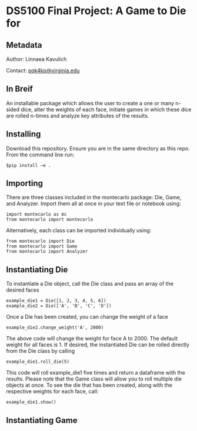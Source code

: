 # DS5100 Final Project: A Game to Die for
## Metadata
Author: Linnaea Kavulich

Contact: pqk4kp@virginia.edu

## In Breif
An installable package which allows the user to create a one or many n-sided dice, alter the weights of each face, initiate games in which these dice are rolled n-times and analyze key attributes of the results.

## Installing
Download this repository. Ensure you are in the same directory as this repo. From the command line run:

```
$pip install –e .
```

## Importing
There are three classes included in the montecarlo package: Die, Game, and Analyzer. Import them all at once in your text file or notebook using:

```
import montecarlo as mc
from montecarlo import montecarlo
```

Alternatively, each class can be imported individually using:


```
from montecarlo import Die
from montecarlo import Game
from montecarlo import Analyzer
```

## Instantiating Die
To instantiate a Die object, call the Die class and pass an array of the desired faces

```
example_die1 = Die([1, 2, 3, 4, 5, 6])
example_die2 = Die(['A', 'B', 'C', 'D'])
```

Once a Die has been created, you can change the weight of a face

```
example_die2.change_weight('A', 2000)
```

The above code will change the weight for face A to 2000. The default weight for all faces is 1. If desired, the instantiated Die can be rolled directly from the Die class by calling 

```
example_die1.roll_die(5)
```

This code will roll example_die1 five times and return a dataframe with the results. Please note that the Game class will allow you to roll multiple die objects at once. To see the die that has been created, along with the respective weights for each face, call:

```
example_die1.show()
```

## Instantiating Game

